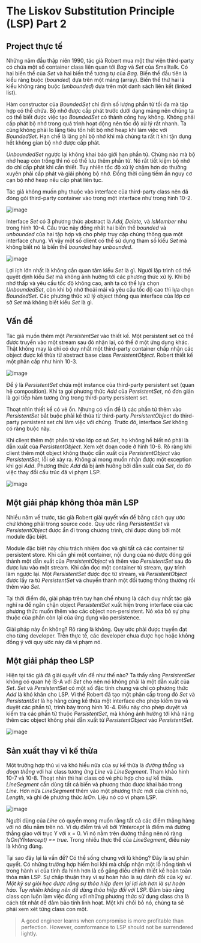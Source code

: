 # The Liskov Substitution Principle (LSP) Part 2

## Project thực tế

Những năm đầu thập niên 1990, tác giả Robert mua một thư viện third-party có chứa một số container class liên quan tới *Bag* và *Set* của Smalltalk. Có hai biến thể của *Set* và hai biến thể tương tự của *Bag*. Biến thể đầu tiên là kiểu ràng buộc (*bounded*) dựa trên một mảng (array). Biến thể thứ hai là kiểu không ràng buộc (*unbounded*) dựa trên một danh sách liên kết (linked list).

Hàm constructor của *BoundedSet* chỉ định số lượng phần tử tối đa mà tập hợp có thể chứa. Bộ nhớ được cấp phát trước dưới dạng mảng nên chúng ta có thể biết được việc tạo *BoundedSet* có thành công hay không. Không phải cấp phát bộ nhớ trong quá trình hoạt động nên tốc độ xử lý rất nhanh. Ta cũng không phải lo lắng tiêu tốn hết bộ nhớ heap khi làm việc với *BoundedSet*. Hạn chế là lãng phí bộ nhớ khi mà chúng ta rất ít khi tận dụng hết không gian bộ nhớ được cấp phát.

*UnboundedSet* ngược lại không khai báo giới hạn phần tử. Chừng nào mà bộ nhớ heap còn trống thì nó có thể lưu thêm phần tử. Nó rất tiết kiệm bộ nhớ do chỉ cấp phát khi cần thiết. Tuy nhiên tốc độ xử lý chậm hơn do thường xuyên phải cấp phát và giải phóng bộ nhớ. Đồng thời cũng tiềm ẩn nguy cơ cạn bộ nhớ heap nếu cấp phát liên tục.

Tác giả không muốn phụ thuộc vào interface của third-party class nên đã đóng gói third-party container vào trong một interface như trong hình 10-2.

![image](https://user-images.githubusercontent.com/27339791/95930974-2477a680-0df2-11eb-8ce5-d7cd7695d1b8.png)

Interface *Set* có 3 phương thức abstract là *Add, Delete,* và *IsMember* như trong hình 10-4. Cấu trúc này đồng nhất hai biến thể *bounded* và *unbounded* của hai tập hợp và cho phép truy cập chúng thông qua một interface chung. Vì vậy một số client có thể sử dụng tham số kiểu *Set* mà không biết nó là biến thể *bounded* hay *unbounded*.

![image](https://user-images.githubusercontent.com/27339791/95931008-440ecf00-0df2-11eb-8749-0f6693feeb55.png)

Lợi ích lớn nhất là không cần quan tâm kiểu *Set* là gì. Người lập trình có thể quyết định kiểu *Set* mà không ảnh hưởng tới các phương thức xử lý. Khi bộ nhớ thấp và yêu cầu tốc độ không cao, anh ta có thể lựa chọn *UnboundedSet*, còn khi bộ nhớ thoải mái và yêu cầu tốc độ cao thì lựa chọn *BoundedSet*. Các phương thức xử lý object thông qua interface của lớp cơ sở *Set* mà không biết kiểu *Set* là gì.

## Vấn đề

Tác giả muốn thêm một *PersistentSet* vào thiết kế. Một persistent set có thể được truyền vào một stream sau đó nhận lại, có thể ở một ứng dụng khác. Thật không may là chỉ có duy nhất một third-party container chấp nhận các object được kế thừa từ abstract base class *PersistentObject*. Robert thiết kế một phân cấp như hình 10-3.

![image](https://user-images.githubusercontent.com/27339791/96058474-82b98d80-0eb5-11eb-977d-cd1eaf64c411.png)

Để ý là *PersistentSet* chứa một instance của third-party persistent set (quan hệ composition). Khi ta gọi phương thức *Add* của *PersistentSet*, nó đơn giản là gọi tiếp hàm tương ứng trong third-party persistent set.

Thoạt nhìn thiết kế có vẻ ổn. Nhưng có vấn đề là các phần tử thêm vào *PersistentSet* bắt buộc phải kế thừa từ third-party *PersistentObject* do third-party persistent set chỉ làm việc với chúng. Trước đó, interface *Set* không có ràng buộc này.

Khi client thêm một phần tử vào lớp cơ sở *Set*, họ không hề biết nó phải là dẫn xuất của *PersistentObject*. Xem xét đoạn code ở hình 10-6. Rõ ràng khi client thêm một object không thuộc dẫn xuất của *PersistentObject* vào *PersistentSet*, lỗi sẽ xảy ra. Không ai mong muốn nhận được một exception khi gọi *Add*. Phương thức *Add* đã bị ảnh hưởng bởi dẫn xuất của *Set*, do đó việc thay đổi cấu trúc đã vi phạm LSP.

![image](https://user-images.githubusercontent.com/27339791/96059072-29525e00-0eb7-11eb-95ce-d4ffa8424e75.png)

## Một giải pháp không thỏa mãn LSP

Nhiều năm về trước, tác giả Robert giải quyết vấn đề bằng cách quy ước chứ không phải trong source code. Quy ước rằng *PersistentSet* và *PersistentObject* được ẩn đi trong chương trình, chỉ được dùng bởi một module đặc biệt.

Module đặc biệt này chịu trách nhiệm đọc và ghi tất cả các container từ persistent store. Khi cần ghi một container, nội dung của nó được đóng gói thành một dẫn xuất của *PersistentObject* và thêm vào *PersistentSet* sau đó được lưu vào một stream. Khi cần đọc một container từ stream, quy trình làm ngược lại. Một *PersistentSet* được đọc từ stream, và *PersistentObject* được lấy ra từ *PersistentSet* và chuyển thành một đối tượng thông thường rồi thêm vào *Set*.

Tại thời điểm đó, giải pháp trên tuy hạn chế nhưng là cách duy nhất tác giả nghĩ ra để ngăn chặn object *PersistentSet* xuất hiện trong interface của các phương thức muốn thêm vào các object non-persistent. Nó xóa bỏ sự phụ thuộc của phần còn lại của ứng dụng vào persistence.

Giải pháp này ổn không? Rõ ràng là không. Quy ước phải được truyền đạt cho từng developer. Trên thực tế, các developer chưa được học hoặc không đồng ý với quy ước này đã vi phạm nó.

## Một giải pháp theo LSP

Hiện tại tác giả đã giải quyết vấn đề như thế nào? Ta thấy rằng *PersistentSet* không có quan hệ IS-A với *Set* cho nên nó không phải là một dẫn xuất của *Set*. *Set* và *PersistentSet* có một số đặc tính chung và chỉ có phương thức *Add* là khó khăn cho LSP. Vì thế Robert đã tạo một phân cấp trong đó *Set* và *PersistantSet* là họ hàng cùng kế thừa một interface cho phép kiểm tra và duyệt các phần tử, trình bày trong hình 10-4. Điều này cho phép duyệt và kiểm tra các phần tử thuộc *PersistentSet*, mà không ảnh hưởng tới khả năng thêm các object không phải dẫn xuất từ *PersistentObject* vào *PersistentSet*.

![image](https://user-images.githubusercontent.com/27339791/96059248-9d8d0180-0eb7-11eb-986a-a36d67b41ba1.png)

## Sản xuất thay vì kế thừa

Một trường hợp thú vị và khó hiểu nữa của sự kế thừa là *đường thẳng* và *đoạn thẳng* với hai class tương ứng *Line* và *LineSegment*. Tham khảo hình 10-7 và 10-8. Thoạt nhìn thì hai class có vẻ phù hợp cho sự kế thừa. *LineSegment* cần dùng tất cả biến và phương thức được khai báo trong *Line*. Hơn nữa *LineSegment* thêm vào một phương thức mới của chính nó, *Length*, và ghi đè phương thức *IsOn*. Liệu nó có vi phạm LSP.

![image](https://user-images.githubusercontent.com/27339791/96804044-24058e00-1438-11eb-83fc-ca34c330329a.png)

Người dùng của *Line* có quyền mong muốn rằng tất cả các điểm thẳng hàng với nó đều nằm trên nó. Ví dụ điểm trả về bởi *YIntercept* là điểm mà đường thẳng giao với trục Y với x = 0. Vì nó nằm trên đường thẳng nên rõ ràng *IsOn(YIntercept) == true*. Trong nhiều thực thể của *LineSegment*, điều này là không đúng.

Tại sao đây lại là vấn đề? Có thể sống chung với lũ không? Đây là sự phán quyết. Có những trường hợp hiếm hoi khi mà chấp nhận một lỗ hổng tinh vi trong hành vi của tính đa hình hơn là cố gắng điều chỉnh thiết kế hoàn toàn thỏa mãn LSP. Sự chấp thuận thay vì sự hoàn hảo là sự đánh đổi của kỹ sư. *Một kỹ sư giỏi học được rằng sự thỏa hiệp đem lại lợi ích hơn là sự hoàn hảo. Tuy nhiên không nên dễ dàng thỏa hiệp đối với LSP*. Đảm bảo rằng class con luôn làm việc đúng với những phương thức sử dụng class cha là cách tốt nhất để đảm bảo tính linh hoạt. Một khi chối bỏ nó, chúng ta sẽ phải xem xét từng class con một.

> A good engineer learns when compromise is more profitable than perfection. However, comformance to LSP should not be surrendered lightly.
